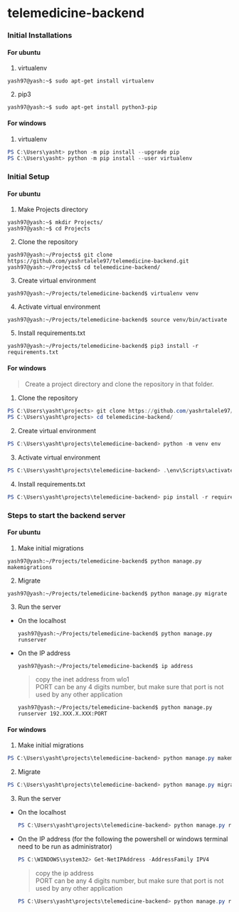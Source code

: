 # telemedicine-backend

### Initial Installations
#### For ubuntu
1. virtualenv
```console
yash97@yash:~$ sudo apt-get install virtualenv
```
2. pip3
```console
yash97@yash:~$ sudo apt-get install python3-pip
```
#### For windows
1. virtualenv
```powershell
PS C:\Users\yasht> python -m pip install --upgrade pip
PS C:\Users\yasht> python -m pip install --user virtualenv
```

### Initial Setup
#### For ubuntu
1. Make Projects directory
```console
yash97@yash:~$ mkdir Projects/
yash97@yash:~$ cd Projects
```
2. Clone the repository
```console
yash97@yash:~/Projects$ git clone https://github.com/yashrtalele97/telemedicine-backend.git
yash97@yash:~/Projects$ cd telemedicine-backend/
```
3. Create virtual environment
```console
yash97@yash:~/Projects/telemedicine-backend$ virtualenv venv
```
4. Activate virtual environment
```console
yash97@yash:~/Projects/telemedicine-backend$ source venv/bin/activate
```
5. Install requirements.txt
```console
yash97@yash:~/Projects/telemedicine-backend$ pip3 install -r requirements.txt
```
#### For windows
> Create a project directory and clone the repository in that folder.
1. Clone the repository
```powershell
PS C:\Users\yasht\projects> git clone https://github.com/yashrtalele97/telemedicine-backend.git
PS C:\Users\yasht\projects> cd telemedicine-backend/
```
2. Create virtual environment
```powershell
PS C:\Users\yasht\projects\telemedicine-backend> python -m venv env
```
3. Activate virtual environment
```powershell
PS C:\Users\yasht\projects\telemedicine-backend> .\env\Scripts\activate
```
4. Install requirements.txt
```powershell
PS C:\Users\yasht\projects\telemedicine-backend> pip install -r requirements.txt
```

### Steps to start the backend server
#### For ubuntu
1. Make initial migrations
```console
yash97@yash:~/Projects/telemedicine-backend$ python manage.py makemigrations
```
2. Migrate
```console
yash97@yash:~/Projects/telemedicine-backend$ python manage.py migrate
```
3. Run the server
  - On the localhost  
    ```console
    yash97@yash:~/Projects/telemedicine-backend$ python manage.py runserver
    ```
  - On the IP address
    ```console
    yash97@yash:~/Projects/telemedicine-backend$ ip address
    ```
   
    > copy the inet address from wlo1 <br />
    > PORT can be any 4 digits number, but make sure that port is not used by any other application
    ```console
    yash97@yash:~/Projects/telemedicine-backend$ python manage.py runserver 192.XXX.X.XXX:PORT
    ```
#### For windows
1. Make initial migrations
```powershell
PS C:\Users\yasht\projects\telemedicine-backend> python manage.py makemigrations
```
2. Migrate
```powershell
PS C:\Users\yasht\projects\telemedicine-backend> python manage.py migrate
```
3. Run the server
  - On the localhost  
    ```powershell
    PS C:\Users\yasht\projects\telemedicine-backend> python manage.py runserver
    ```
  - On the IP address (for the following the powershell or windows terminal need to be run as administrator)
    ```powershell
    PS C:\WINDOWS\system32> Get-NetIPAddress -AddressFamily IPV4
    ```
   
    > copy the ip address <br />
    > PORT can be any 4 digits number, but make sure that port is not used by any other application
    ```powershell
    PS C:\Users\yasht\projects\telemedicine-backend> python manage.py runserver 192.XXX.X.XXX:PORT
    ```
